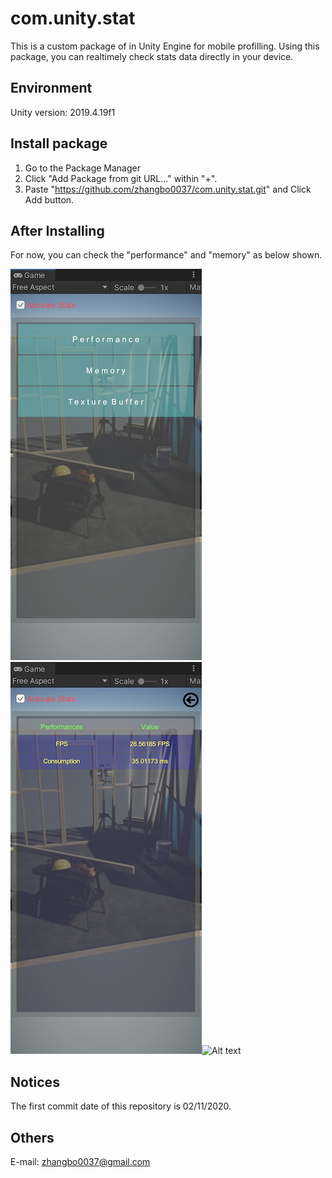 # com.unity.stat
This is a custom package of in Unity Engine for mobile profilling.
Using this package, you can realtimely check stats data directly in your device.

## Environment
Unity version: 2019.4.19f1

## Install package
1. Go to the Package Manager 
2. Click "Add Package from git URL..." within "+".
3. Paste "https://github.com/zhangbo0037/com.unity.stat.git" and Click Add button.

## After Installing
For now, you can check the "performance" and "memory" as below shown.

![Alt text](https://github.com/zhangbo0037/com.unity.stat/blob/master/ReadmeImages/Menu_.png?raw=true "Performance")![Alt text](https://github.com/zhangbo0037/com.unity.stat/blob/master/ReadmeImages/Performance_.png?raw=true "Performance")![Alt text](https://github.com/zhangbo0037/com.unity.stat/blob/master/ReadmeImages/Memory.png_?raw=true "Memory")

## Notices
The first commit date of this repository is 02/11/2020.

## Others
E-mail: zhangbo0037@gmail.com
